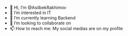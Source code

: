 - 👋 Hi, I’m @AsilbekRakhimov
- 👀 I’m interested in IT 
- 🌱 I’m currently learning Backend
- 💞️ I’m looking to collaborate on 
- 📫 How to reach me: My social medias are on my profile

<!---
AsilbekRakhimov/AsilbekRakhimov is a ✨ special ✨ repository because its `README.md` (this file) appears on your GitHub profile.
You can click the Preview link to take a look at your changes.
--->
